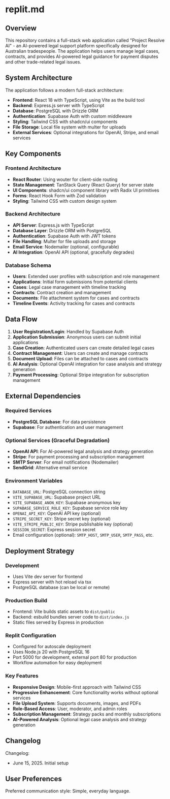 # replit.md

## Overview

This repository contains a full-stack web application called "Project Resolve AI" - an AI-powered legal support platform specifically designed for Australian tradespeople. The application helps users manage legal cases, contracts, and provides AI-powered legal guidance for payment disputes and other trade-related legal issues.

## System Architecture

The application follows a modern full-stack architecture:

- **Frontend**: React 18 with TypeScript, using Vite as the build tool
- **Backend**: Express.js server with TypeScript
- **Database**: PostgreSQL with Drizzle ORM
- **Authentication**: Supabase Auth with custom middleware
- **Styling**: Tailwind CSS with shadcn/ui components
- **File Storage**: Local file system with multer for uploads
- **External Services**: Optional integrations for OpenAI, Stripe, and email services

## Key Components

### Frontend Architecture
- **React Router**: Using wouter for client-side routing
- **State Management**: TanStack Query (React Query) for server state
- **UI Components**: shadcn/ui component library with Radix UI primitives
- **Forms**: React Hook Form with Zod validation
- **Styling**: Tailwind CSS with custom design system

### Backend Architecture
- **API Server**: Express.js with TypeScript
- **Database Layer**: Drizzle ORM with PostgreSQL
- **Authentication**: Supabase Auth with JWT tokens
- **File Handling**: Multer for file uploads and storage
- **Email Service**: Nodemailer (optional, configurable)
- **AI Integration**: OpenAI API (optional, gracefully degrades)

### Database Schema
- **Users**: Extended user profiles with subscription and role management
- **Applications**: Initial form submissions from potential clients
- **Cases**: Legal case management with timeline tracking
- **Contracts**: Contract creation and management
- **Documents**: File attachment system for cases and contracts
- **Timeline Events**: Activity tracking for cases and contracts

## Data Flow

1. **User Registration/Login**: Handled by Supabase Auth
2. **Application Submission**: Anonymous users can submit initial applications
3. **Case Creation**: Authenticated users can create detailed legal cases
4. **Contract Management**: Users can create and manage contracts
5. **Document Upload**: Files can be attached to cases and contracts
6. **AI Analysis**: Optional OpenAI integration for case analysis and strategy generation
7. **Payment Processing**: Optional Stripe integration for subscription management

## External Dependencies

### Required Services
- **PostgreSQL Database**: For data persistence
- **Supabase**: For authentication and user management

### Optional Services (Graceful Degradation)
- **OpenAI API**: For AI-powered legal analysis and strategy generation
- **Stripe**: For payment processing and subscription management
- **SMTP Server**: For email notifications (Nodemailer)
- **SendGrid**: Alternative email service

### Environment Variables
- `DATABASE_URL`: PostgreSQL connection string
- `VITE_SUPABASE_URL`: Supabase project URL
- `VITE_SUPABASE_ANON_KEY`: Supabase anonymous key
- `SUPABASE_SERVICE_ROLE_KEY`: Supabase service role key
- `OPENAI_API_KEY`: OpenAI API key (optional)
- `STRIPE_SECRET_KEY`: Stripe secret key (optional)
- `VITE_STRIPE_PUBLIC_KEY`: Stripe publishable key (optional)
- `SESSION_SECRET`: Express session secret
- Email configuration (optional): `SMTP_HOST`, `SMTP_USER`, `SMTP_PASS`, etc.

## Deployment Strategy

### Development
- Uses Vite dev server for frontend
- Express server with hot reload via tsx
- PostgreSQL database (can be local or remote)

### Production Build
- Frontend: Vite builds static assets to `dist/public`
- Backend: esbuild bundles server code to `dist/index.js`
- Static files served by Express in production

### Replit Configuration
- Configured for autoscale deployment
- Uses Node.js 20 with PostgreSQL 16
- Port 5000 for development, external port 80 for production
- Workflow automation for easy deployment

### Key Features
- **Responsive Design**: Mobile-first approach with Tailwind CSS
- **Progressive Enhancement**: Core functionality works without optional services
- **File Upload System**: Supports documents, images, and PDFs
- **Role-Based Access**: User, moderator, and admin roles
- **Subscription Management**: Strategy packs and monthly subscriptions
- **AI-Powered Analysis**: Optional legal case analysis and strategy generation

## Changelog

Changelog:
- June 15, 2025. Initial setup

## User Preferences

Preferred communication style: Simple, everyday language.